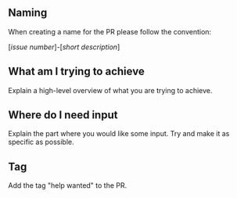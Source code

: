 ## Naming

When creating a name for the PR please follow the convention: 

[*issue number*]-[*short description*]

## What am I trying to achieve
Explain a high-level overview of what you are trying to achieve.

## Where do I need input
Explain the part where you would like some input. Try and make it as specific as possible.

## Tag
Add the tag "help wanted" to the PR.